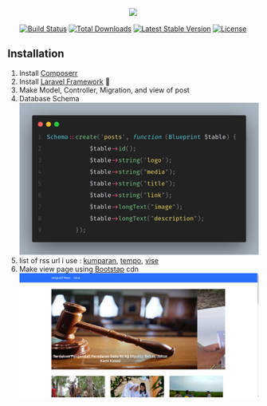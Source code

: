 <p align="center"><a href="https://laravel.com" target="_blank"><img src="https://raw.githubusercontent.com/laravel/art/master/logo-lockup/5%20SVG/2%20CMYK/1%20Full%20Color/laravel-logolockup-cmyk-red.svg" width="400"></a></p>

<p align="center">
<a href="https://travis-ci.org/laravel/framework"><img src="https://travis-ci.org/laravel/framework.svg" alt="Build Status"></a>
<a href="https://packagist.org/packages/laravel/framework"><img src="https://img.shields.io/packagist/dt/laravel/framework" alt="Total Downloads"></a>
<a href="https://packagist.org/packages/laravel/framework"><img src="https://img.shields.io/packagist/v/laravel/framework" alt="Latest Stable Version"></a>
<a href="https://packagist.org/packages/laravel/framework"><img src="https://img.shields.io/packagist/l/laravel/framework" alt="License"></a>
</p>

## Installation

1. Install [Composerr](https://getcomposer.org/download/)
2. Install [Laravel Framework](https://laravel.com/docs/master/installation) :japanese_goblin:
3. Make Model, Controller, Migration, and view of post
4. Database Schema
   ![database schema](/public/schema.jpeg)
5. list of rss url i use :
   [kumparan](https://lapi.kumparan.com/v2.0/rss/),
   [tempo](https://rss.tempo.co/nasional),
   [vise](https://www.vice.com/id/rss?locale=id_id)
6. Make view page using [Bootstap](https://getbootstrap.com/) cdn
   ![database schema](/public/website.png)
